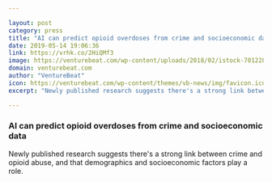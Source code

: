 ```yaml
---

layout: post
category: press
title: "AI can predict opioid overdoses from crime and socioeconomic data"
date: 2019-05-14 19:06:36
link: https://vrhk.co/2HiQMf3
image: https://venturebeat.com/wp-content/uploads/2018/02/istock-701228292-e1519760431255.jpg?w=1200&strip=all
domain: venturebeat.com
author: "VentureBeat"
icon: https://venturebeat.com/wp-content/themes/vb-news/img/favicon.ico
excerpt: "Newly published research suggests there's a strong link between crime and opioid abuse, and that demographics and socioeconomic factors play a role."

---
```


### AI can predict opioid overdoses from crime and socioeconomic data

Newly published research suggests there's a strong link between crime and opioid abuse, and that demographics and socioeconomic factors play a role.